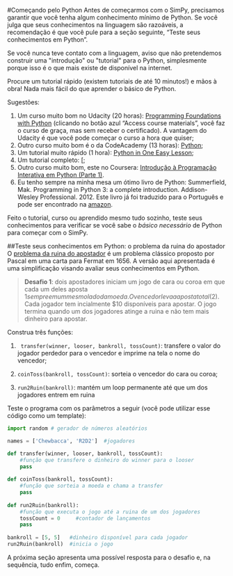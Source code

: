 #Começando pelo Python
Antes de começarmos com o SimPy, precisamos garantir que você tenha algum conhecimento mínimo de Python. Se você julga que seus conhecimentos na linguagem são razoáveis, a recomendação é que você pule para a seção seguinte,  “Teste seus conhecimentos em Python”.

<!---
acho que ficaria melhor inverter a ordem, como comentei anteriormente...

Não, pq precisa instalar antes.
--->

Se você nunca teve contato com a linguagem, aviso que não pretendemos construir uma "introdução" ou "tutorial" para o Python, simplesmente porque isso é o que mais existe de disponível na internet. 

Procure um tutorial rápido (existem tutoriais de até 10 minutos!) e mãos à obra! Nada mais fácil do que aprender o básico de Python.

Sugestões:

1. Um curso muito bom no Udacity (20 horas): [Programming Foundations with Python](https://www.udacity.com/course/programming-foundations-with-python--ud036) (clicando no botão azul “Access course materials”, você faz o curso de graça, mas sem receber o certificado). A vantagem do Udacity é que você pode começar o curso a hora que quiser;
2. Outro curso muito bom é o da CodeAcademy (13 horas): [Python](https://www.codecademy.com/pt-BR/learn/python);
2.	Um tutorial muito rápido (1 hora): [Python in One Easy Lesson](http://cs.stanford.edu/people/nick/python-in-one-easy-lesson/);
3.	Um tutorial completo: [;
4.	Outro curso muito bom, este no Coursera: [Introdução à Programação Interativa em Python (Parte 1)](https://pt.coursera.org/course/interactivepython1).
5.	Eu tenho sempre na minha mesa um ótimo livro de Python: Summerfield, Mak. Programming in Python 3: a complete introduction. Addison-Wesley Professional. 2012. Este livro já foi traduzido para o Português e pode ser encontrado na [amazon](http://www.amazon.com.br/Programa%C3%A7%C3%A3o-Em-Python-Mark-Summerfield/dp/8576083841/ref=sr_1_7?s=books&ie=UTF8&qid=1448738880&sr=1-7&keywords=python).

Feito o tutorial, curso ou aprendido mesmo tudo sozinho, teste seus conhecimentos para verificar se você sabe o *básico* *necessário* de Python para começar com o SimPy.

##Teste seus conhecimentos em Python: o problema da ruina do apostador
O [problema da ruina do apostador](http://en.wikipedia.org/wiki/Gambler%27s_ruin) é um problema clássico proposto por Pascal em uma carta para Fermat em 1656. A versão aqui apresentada é uma simplificação visando avaliar seus conhecimentos em Python.
> **Desafio 1**: dois apostadores iniciam um jogo de cara ou coroa em que cada um deles aposta $1 sempre em um mesmo lado da moeda. O vencedor leva a aposta total ($2). Cada jogador tem incialmente $10 disponíveis para apostar. O jogo termina quando um dos jogadores atinge a ruina e não tem mais dinheiro para apostar.

Construa três funções:

1. ` transfer(winner, looser, bankroll, tossCount)`: transfere o valor do jogador perdedor para o vencedor e imprime na tela o nome do vencedor;

2. ```coinToss(bankroll, tossCount)```: sorteia o vencedor do cara ou coroa;

3. ```run2Ruin(bankroll)```: mantém um loop permanente até que um dos jogadores entrem em ruina


Teste o programa com os parâmetros a seguir (você pode utilizar esse código como um template):


```python
import random # gerador de números aleatórios

names = ['Chewbacca', 'R2D2']  #jogadores

def transfer(winner, looser, bankroll, tossCount):
    #função que transfere o dinheiro do winner para o looser 
    pass
    
def coinToss(bankroll, tossCount):
    #função que sorteia a moeda e chama a transfer
    pass
    
def run2Ruin(bankroll):
    #função que executa o jogo até a ruina de um dos jogadores
    tossCount = 0     #contador de lançamentos
    pass
    
bankroll = [5, 5]   #dinheiro disponível para cada jogador
run2Ruin(bankroll)  #inicia o jogo
```

A próxima seção apresenta uma possível resposta para o desafio e, na sequência, tudo enfim, começa.
